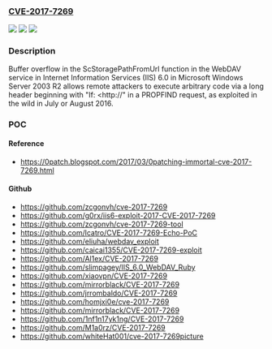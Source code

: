 ### [CVE-2017-7269](https://cve.mitre.org/cgi-bin/cvename.cgi?name=CVE-2017-7269)
![](https://img.shields.io/static/v1?label=Product&message=n%2Fa&color=blue)
![](https://img.shields.io/static/v1?label=Version&message=n%2Fa&color=blue)
![](https://img.shields.io/static/v1?label=Vulnerability&message=n%2Fa&color=brighgreen)

### Description

Buffer overflow in the ScStoragePathFromUrl function in the WebDAV service in Internet Information Services (IIS) 6.0 in Microsoft Windows Server 2003 R2 allows remote attackers to execute arbitrary code via a long header beginning with "If: <http://" in a PROPFIND request, as exploited in the wild in July or August 2016.

### POC

#### Reference
- https://0patch.blogspot.com/2017/03/0patching-immortal-cve-2017-7269.html

#### Github
- https://github.com/zcgonvh/cve-2017-7269
- https://github.com/g0rx/iis6-exploit-2017-CVE-2017-7269
- https://github.com/zcgonvh/cve-2017-7269-tool
- https://github.com/lcatro/CVE-2017-7269-Echo-PoC
- https://github.com/eliuha/webdav_exploit
- https://github.com/caicai1355/CVE-2017-7269-exploit
- https://github.com/Al1ex/CVE-2017-7269
- https://github.com/slimpagey/IIS_6.0_WebDAV_Ruby
- https://github.com/xiaovpn/CVE-2017-7269
- https://github.com/mirrorblack/CVE-2017-7269
- https://github.com/jrrombaldo/CVE-2017-7269
- https://github.com/homjxi0e/cve-2017-7269
- https://github.com/mirrorblack/CVE-2017-7269
- https://github.com/1nf1n17yk1ng/CVE-2017-7269
- https://github.com/M1a0rz/CVE-2017-7269
- https://github.com/whiteHat001/cve-2017-7269picture

